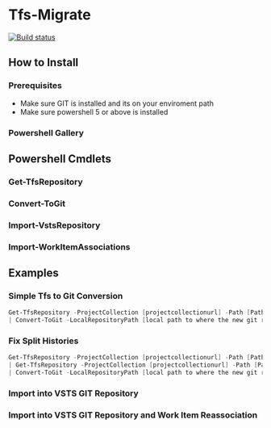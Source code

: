 # Tfs-Migrate

[![Build status](https://ci.appveyor.com/api/projects/status/97r3hxl15qufel9u?svg=true)](https://ci.appveyor.com/project/alastairgould/tfs-migrate)

## How to Install

### Prerequisites

* Make sure GIT is installed and its on your enviroment path
* Make sure powershell 5 or above is installed

### Powershell Gallery

## Powershell Cmdlets

### Get-TfsRepository

### Convert-ToGit

### Import-VstsRepository

### Import-WorkItemAssociations

## Examples

### Simple Tfs to Git Conversion

```powershell
Get-TfsRepository -ProjectCollection [projectcollectionurl] -Path [Path to folder in tfs repo] 
| Convert-ToGit -LocalRepositoryPath [local path to where the new git repo will be stored] 

```

### Fix Split Histories

```powershell
Get-TfsRepository -ProjectCollection [projectcollectionurl] -Path [Path to folder in tfs repo] 
| Get-TfsRepository -ProjectCollection [projectcollectionurl] -Path [Path to folder in tfs repo] 
| Convert-ToGit -LocalRepositoryPath [local path to where the new git repo will be stored] 
```

### Import into VSTS GIT Repository

### Import into VSTS GIT Repository and Work Item Reassociation
